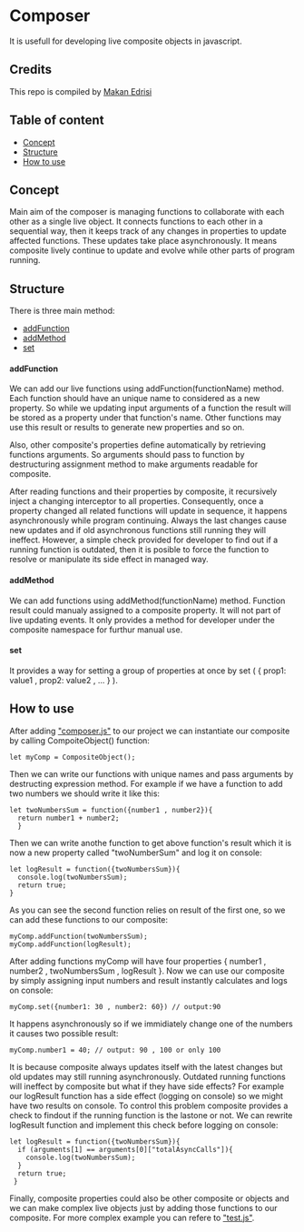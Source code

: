 Composer
==========
It is usefull for developing live composite objects in javascript. 

## Credits

This repo is compiled by [Makan Edrisi](https://github.com/makannew)

## Table of content
- [Concept](https://github.com/makannew/Composer/blob/master/README.md#concept)
- [Structure](https://github.com/makannew/Composer/blob/master/README.md#Structure)
- [How to use](https://github.com/makannew/Composer/blob/master/README.md#How-to-use)

## Concept

Main aim of the composer is managing functions to collaborate with each other as a single live object. It connects functions to each other in a sequential way, then it keeps track of any changes in properties to update affected functions. These updates take place asynchronously. It means composite lively continue to update and evolve while other parts of program running.

## Structure

There is three main method:

- [addFunction](https://github.com/makannew/Composer/blob/master/README.md#addfunction)
- [addMethod](https://github.com/makannew/Composer/blob/master/README.md#addmethod)
- [set](https://github.com/makannew/Composer/blob/master/README.md#set)

#### addFunction

We can add our live functions using addFunction(functionName) method. Each function should have an unique name to considered as a new property. So while we updating input arguments of a function the result will be stored as a property under that function's name. Other functions may use this result or results to generate new properties and so on.

Also, other composite's properties define automatically by retrieving functions arguments. So arguments should pass to function by destructuring assignment method to make arguments readable for composite.

After reading functions and their properties by composite, it recursively inject a changing interceptor to all properties. Consequently, once a property changed all related functions will update in sequence, it happens asynchronously while program continuing. Always the last changes cause new updates and if old asynchronous functions still running they will ineffect. However, a simple check provided for developer to find out if a running function is outdated, then it is posible to force the function to resolve or manipulate its side effect in managed way.

#### addMethod

We can add functions using addMethod(functionName) method. Function result could manualy assigned to a composite property. It will not part of live updating events. It only provides a method for developer under the composite namespace for furthur manual use.

#### set

It provides a way for setting a group of properties at once by set ( { prop1: value1 , prop2: value2 , ... } ).

## How to use

After adding ["composer.js"](composer.js) to our project we can instantiate our composite by calling CompoiteObject() function:
```
let myComp = CompositeObject();
```
Then we can write our functions with unique names and pass arguments by destructing expression method.
For example if we have a function to add two numbers we should write it like this:
```
let twoNumbersSum = function({number1 , number2}){
  return number1 + number2;
  }
```
Then we can write anothe function to get above function's result which it is now a new property called "twoNumberSum" and log it on console:
```
let logResult = function({twoNumbersSum}){
  console.log(twoNumbersSum);
  return true;
}
```
As you can see the second function relies on result of the first one, so we can add these functions to our composite:
```
myComp.addFunction(twoNumbersSum);
myComp.addFunction(logResult);
```
After adding functions myComp will have four properties { number1 , number2 , twoNumbersSum , logResult }.
Now we can use our composite by simply assigning input numbers and result instantly calculates and logs on console:
```
myComp.set({number1: 30 , number2: 60}) // output:90
```
It happens asynchronously so if we immidiately change one of the numbers it causes two possible result:
```
myComp.number1 = 40; // output: 90 , 100 or only 100
```
It is because composite always updates itself with the latest changes but old updates may still running asynchronously. Outdated running functions will ineffect by composite but what if they have side effects? For example our logResult function has a side effect (logging on console) so we might have two results on console. 
To control this problem composite provides a check to findout if the running function is the lastone or not. We can rewrite logResult function and implement this check before logging on console:
```
let logResult = function({twoNumbersSum}){
  if (arguments[1] == arguments[0]["totalAsyncCalls"]){
    console.log(twoNumbersSum);
  }
  return true;
 }
```
Finally, composite properties could also be other composite or objects and we can make complex live objects just by adding those functions to our composite. For more complex example you can refere to ["test.js"](test.js).
